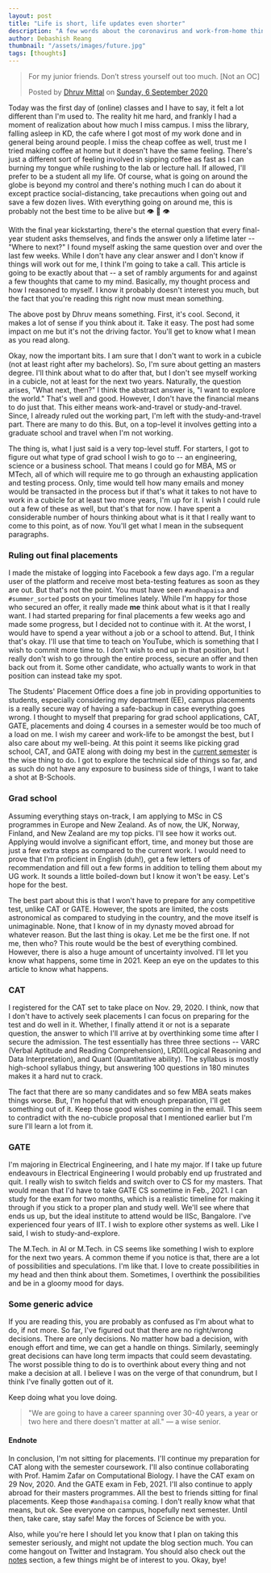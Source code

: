 ```yaml
---
layout: post
title: "Life is short, life updates even shorter"
description: "A few words about the coronavirus and work-from-home thingy situation. Life is a struggle. The article is going to be a series of rants about many unrelated things."
author: Debashish Reang
thumbnail: "/assets/images/future.jpg"
tags: [thoughts]
---
```


<div class="fb-post" data-href="https://www.facebook.com/dhruv.mi.fb/posts/3256829007765779" data-show-text="true" data-width=""><blockquote cite="https://www.facebook.com/dhruv.mi.fb/posts/3256829007765779" class="fb-xfbml-parse-ignore"><p>For my junior friends. Don’t stress yourself out too much. 
[Not an OC]</p>Posted by <a href="https://www.facebook.com/dhruv.mi.fb">Dhruv Mittal</a> on&nbsp;<a href="https://www.facebook.com/dhruv.mi.fb/posts/3256829007765779">Sunday, 6 September 2020</a></blockquote></div>

Today was the first day of (online) classes and I have to say, it felt a lot different than I'm used to. The reality hit me hard, and frankly I had a moment of realization about how much I miss campus. I miss the library, falling asleep in KD, the cafe where I got most of my work done and in general being around people. I miss the cheap coffee as well, trust me I tried making coffee at home but it doesn't have the same feeling. There's just a different sort of feeling involved in sipping coffee as fast as I can burning my tongue while rushing to the lab or lecture hall. If allowed, I'll prefer to be a student all my life. Of course, what is going on around the globe is beyond my control and there's nothing much I can do about it except practice social-distancing, take precautions when going out and save a few dozen lives. With everything going on around me, this is probably not the best time to be alive but 👁️ 👄 👁️

With the final year kickstarting, there's the eternal question that every final-year student asks themselves, and finds the answer only a lifetime later -- "Where to next?" I found myself asking the same question over and over the last few weeks. While I don't have any clear answer and I don't know if things will work out for me, I think I'm going to take a call. This article is going to be exactly about that -- a set of rambly arguments for and against a few thoughts that came to my mind. Basically, my thought process and how I reasoned to myself. I know it probably doesn't interest you much, but the fact that you're reading this right now must mean something.

The above post by Dhruv means something. First, it's cool. Second, it makes a lot of sense if you think about it. Take it easy. The post had some impact on me but it's not the driving factor. You'll get to know what I mean as you read along.

Okay, now the important bits. I am sure that I don't want to work in a cubicle (not at least right after my bachelors). So, I'm sure about getting an masters degree. I'll think about what to do after that, but I don't see myself working in a cubicle, not at least for the next two years. Naturally, the question arises, "What next, then?" I think the abstract answer is, "I want to explore the world." That's well and good. However, I don't have the financial means to do just that. This either means work-and-travel or study-and-travel. Since, I already ruled out the working part, I'm left with the study-and-travel part. There are many to do this. But, on a top-level it involves getting into a graduate school and travel when I'm not working.

The thing is, what I just said is a very top-level stuff. For starters, I got to figure out what type of grad school I wish to go to -- an engineering, science or a business school. That means I could go for MBA, MS or MTech, all of which will require me to go through an exhausting application and testing process. Only, time would tell how many emails and money would be transacted in the process but if that's what it takes to not have to work in a cubicle for at least two more years, I'm up for it. I wish I could rule out a few of these as well, but that's that for now. I have spent a considerable number of hours thinking about what is it that I really want to come to this point, as of now. You'll get what I mean in the subsequent paragraphs.

### Ruling out final placements
I made the mistake of logging into Facebook a few days ago. I'm a regular user of the platform and receive most beta-testing features as soon as they are out. But that's not the point. You must have seen `#andhapaisa` and `#summer_sorted` posts on your timelines lately. While I'm happy for those who secured an offer, it really made **me** think about what is it that I really want. I had started preparing for final placements a few weeks ago and made some progress, but I decided not to continue with it. At the worst, I would have to spend a year without a job or a school to attend. But, I think that's okay. I'll use that time to teach on YouTube, which is something that I wish to commit more time to. I don't wish to end up in that position, but I really don't wish to go through the entire process, secure an offer and then back out from it. Some other candidate, who actually wants to work in that position can instead take my spot.

The Students' Placement Office does a fine job in providing opportunities to students, especially considering my department (EE), campus placements is a really secure way of having a safe-backup in case everything goes wrong. I thought to myself that preparing for grad school applications, CAT, GATE, placements and doing 4 courses in a semester would be too much of a load on me. I wish my career and work-life to be amongst the best, but I also care about my well-being. At this point it seems like picking grad school, CAT, and GATE along with doing my best in the [current semester](/courses) is the wise thing to do. I got to explore the technical side of things so far, and as such do not have any exposure to business side of things, I want to take a shot at B-Schools.

### Grad school
Assuming everything stays on-track, I am applying to MSc in CS programmes in Europe and New Zealand. As of now, the UK, Norway, Finland, and New Zealand are my top picks. I'll see how it works out. Applying would involve a significant effort, time, and money but those are just a few extra steps as compared to the current work. I would need to prove that I'm proficient in English (duh!), get a few letters of recommendation and fill out a few forms in addition to telling them about my UG work. It sounds a little boiled-down but I know it won't be easy. Let's hope for the best. 

The best part about this is that I won't have to prepare for any competitive test, unlike CAT or GATE. However, the spots are limited, the costs astronomical as compared to studying in the country, and the move itself is unimaginable. None, that I know of in my dynasty moved abroad for whatever reason. But the last thing is okay. Let me be the first one. If not me, then who? This route would be the best of everything combined. However, there is also a huge amount of uncertainty involved. I'll let you know what happens, some time in 2021. Keep an eye on the updates to this article to know what happens.

### CAT
I registered for the CAT set to take place on Nov. 29, 2020. I think, now that I don't have to actively seek placements I can focus on preparing for the test and do well in it. Whether, I finally attend it or not is a separate question, the answer to which I'll arrive at by overthinking some time after I secure the admission. The test essentially has three three sections -- VARC (Verbal Aptitude and Reading Comprehension), LRDI(Logical Reasoning and Data Interpretation), and Quant (Quantitative ability). The syllabus is mostly high-school syllabus thingy, but answering 100 questions in 180 minutes makes it a hard nut to crack.

The fact that there are so many candidates and so few MBA seats makes things worse. But, I'm hopeful that with enough preparation, I'll get something out of it. Keep those good wishes coming in the email. This seem to contradict with the no-cubicle proposal that I mentioned earlier but I'm sure I'll learn a lot from it.

### GATE
I'm majoring in Electrical Engineering, and I hate my major. If I take up future endeavours in Electrical Engineering I would probably end up frustrated and quit. I really wish to switch fields and switch over to CS for my masters. That would mean that I'd have to take GATE CS sometime in Feb., 2021. I can study for the exam for two months, which is a realistic timeline for making it through if you stick to a proper plan and study well. We'll see where that ends us up, but the ideal institute to attend would be IISc, Bangalore. I've experienced four years of IIT. I wish to explore other systems as well. Like I said, I wish to study-and-explore.

The M.Tech. in AI or M.Tech. in CS seems like something I wish to explore for the next two years. A common theme if you notice is that, there are a lot of possibilities and speculations. I'm like that. I love to create possibilities in my head and then think about them. Sometimes, I overthink the possibilities and be in a gloomy mood for days.

### Some generic advice
If you are reading this, you are probably as confused as I'm about what to do, if not more. So far, I've figured out that there are no right/wrong decisions. There are only decisions. No matter how bad a decision, with enough effort and time, we can get a handle on things. Similarly, seemingly great decisions can have long term impacts that could seem devastating. The worst possible thing to do is to overthink about every thing and not make a decision at all. I believe I was on the verge of that conundrum, but I think I've finally gotten out of it.

Keep doing what you love doing.

> "We are going to have a career spanning over 30-40 years, a year or two here and there doesn't matter at all." &mdash; a wise senior.

#### Endnote
In conclusion, I'm not sitting for placements. I'll continue my preparation for CAT along with the semester coursework. I'll also continue collaborating with Prof. Hamim Zafar on Computational Biology. I have the CAT exam on 29 Nov, 2020. And the GATE exam in Feb, 2021. I'll also continue to apply abroad for their masters programmes. All the best to friends sitting for final placements. Keep those `#andhapaisa` coming. I don't really know what that means, but ok. See everyone on campus, hopefully next semester. Until then, take care, stay safe! May the forces of Science be with you.

Also, while you're here I should let you know that I plan on taking this semester seriously, and might not update the blog section much. You can come hangout on Twitter and Instagram. You should also check out the [notes](/notes) section, a few things might be of interest to you. Okay, bye!
